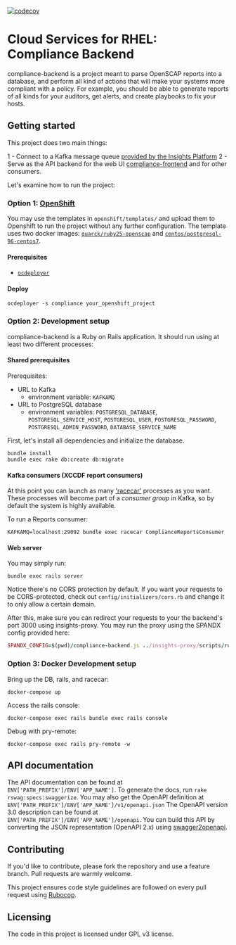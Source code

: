 [![codecov](https://codecov.io/gh/RedHatInsights/compliance-backend/branch/master/graph/badge.svg)](https://codecov.io/gh/RedHatInsights/compliance-backend)


# Cloud Services for RHEL: Compliance Backend

compliance-backend is a project meant to parse OpenSCAP reports into a database,
and perform all kind of actions that will make your systems more compliant with
a policy. For example, you should be able to generate reports of all kinds for
your auditors, get alerts, and create playbooks to fix your hosts.


## Getting started

This project does two main things:

1 - Connect to a Kafka message queue [provided by the Insights Platform](https://github.com/RedHatInsights/insights-upload)
2 - Serve as the API backend for the web UI [compliance-frontend](https://github.com/RedHatInsights/compliance-frontend) and for other consumers.

Let's examine how to run the project:

### Option 1: [OpenShift](https://www.openshift.com/)

You may use the templates in `openshift/templates/` and upload them to
Openshift to run the project without any further configuration. The template uses two docker images:
[`quarck/ruby25-openscap`](https://hub.docker.com/r/quarck/ruby25-openscap/) and [`centos/postgresql-96-centos7`](https://hub.docker.com/r/centos/postgresql-96-centos7/).

#### Prerequisites

* [`ocdeployer`](https://github.com/bsquizz/ocdeployer)

#### Deploy

```shell
ocdeployer -s compliance your_openshift_project
```

### Option 2: Development setup

compliance-backend is a Ruby on Rails application. It should run using
at least two different processes:

#### Shared prerequisites

Prerequisites:

* URL to Kafka
  - environment variable: `KAFKAMQ`
* URL to PostgreSQL database
  - environment variables: `POSTGRESQL_DATABASE`, `POSTGRESQL_SERVICE_HOST`, `POSTGRESQL_USER`, `POSTGRESQL_PASSWORD`, `POSTGRESQL_ADMIN_PASSWORD`, `DATABASE_SERVICE_NAME`

First, let's install all dependencies and initialize the database.

```shell
bundle install
bundle exec rake db:create db:migrate
```

#### Kafka consumers (XCCDF report consumers)

At this point you can launch as many ['racecar'](https://github.com/zendesk/racecar)
processes as you want. These processes will become part of a *consumer group*
in Kafka, so by default the system is highly available.

To run a Reports consumer:

```shell
KAFKAMQ=localhost:29092 bundle exec racecar ComplianceReportsConsumer
```

#### Web server

You may simply run:

```shell
bundle exec rails server
```

Notice there's no CORS protection by default. If you want your requests to be
CORS-protected, check out `config/initializers/cors.rb` and change it to only
allow a certain domain.

After this, make sure you can redirect your requests to your the backend's port 3000
using insights-proxy. You may run the proxy using the SPANDX config provided here:

```ruby
SPANDX_CONFIG=$(pwd)/compliance-backend.js ../insights-proxy/scripts/run.sh
```

### Option 3: Docker Development setup

Bring up the DB, rails, and racecar:

```shell
docker-compose up
```

Access the rails console:

```shell
docker-compose exec rails bundle exec rails console
```

Debug with pry-remote:

```shell
docker-compose exec rails pry-remote -w
```

## API documentation

The API documentation can be found at `ENV['PATH_PREFIX']/ENV['APP_NAME']`. To generate the docs, run `rake rswag:specs:swaggerize`. You may also get the OpenAPI definition at `ENV['PATH_PREFIX']/ENV['APP_NAME']/v1/openapi.json`
The OpenAPI version 3.0 description can be found at `ENV['PATH_PREFIX']/ENV['APP_NAME']/openapi`. You can build this API by converting the JSON representation (OpenAPI 2.x) using [swagger2openapi](https://github.com/Mermade/oas-kit/blob/master/packages/swagger2openapi).

## Contributing

If you'd like to contribute, please fork the repository and use a feature
branch. Pull requests are warmly welcome.

This project ensures code style guidelines are followed on every pull request
using [Rubocop](https://github.com/rubocop-hq/rubocop).

## Licensing

The code in this project is licensed under GPL v3 license.

